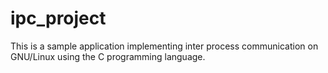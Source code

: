 # ipc_project
This is a sample application implementing inter process communication on GNU/Linux using the C programming language.